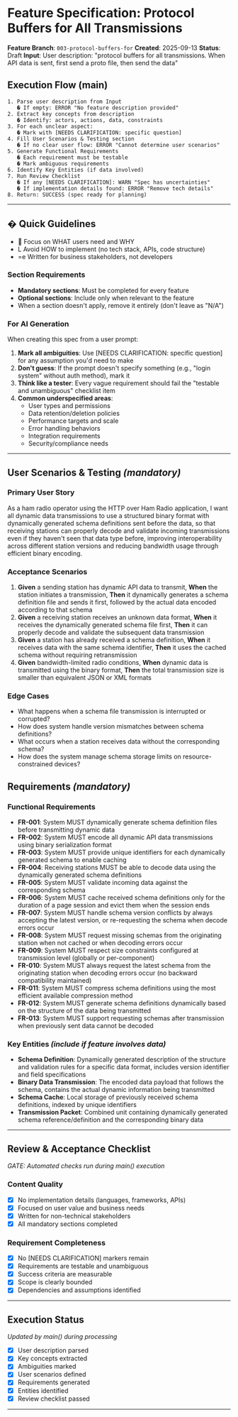 # Feature Specification: Protocol Buffers for All Transmissions

**Feature Branch**: `003-protocol-buffers-for`
**Created**: 2025-09-13
**Status**: Draft
**Input**: User description: "protocol buffers for all transmissions. When API data is sent, first send a proto file, then send the data"

## Execution Flow (main)
```
1. Parse user description from Input
   � If empty: ERROR "No feature description provided"
2. Extract key concepts from description
   � Identify: actors, actions, data, constraints
3. For each unclear aspect:
   � Mark with [NEEDS CLARIFICATION: specific question]
4. Fill User Scenarios & Testing section
   � If no clear user flow: ERROR "Cannot determine user scenarios"
5. Generate Functional Requirements
   � Each requirement must be testable
   � Mark ambiguous requirements
6. Identify Key Entities (if data involved)
7. Run Review Checklist
   � If any [NEEDS CLARIFICATION]: WARN "Spec has uncertainties"
   � If implementation details found: ERROR "Remove tech details"
8. Return: SUCCESS (spec ready for planning)
```

---

## � Quick Guidelines
-  Focus on WHAT users need and WHY
- L Avoid HOW to implement (no tech stack, APIs, code structure)
- =e Written for business stakeholders, not developers

### Section Requirements
- **Mandatory sections**: Must be completed for every feature
- **Optional sections**: Include only when relevant to the feature
- When a section doesn't apply, remove it entirely (don't leave as "N/A")

### For AI Generation
When creating this spec from a user prompt:
1. **Mark all ambiguities**: Use [NEEDS CLARIFICATION: specific question] for any assumption you'd need to make
2. **Don't guess**: If the prompt doesn't specify something (e.g., "login system" without auth method), mark it
3. **Think like a tester**: Every vague requirement should fail the "testable and unambiguous" checklist item
4. **Common underspecified areas**:
   - User types and permissions
   - Data retention/deletion policies
   - Performance targets and scale
   - Error handling behaviors
   - Integration requirements
   - Security/compliance needs

---

## User Scenarios & Testing *(mandatory)*

### Primary User Story
As a ham radio operator using the HTTP over Ham Radio application, I want all dynamic data transmissions to use a structured binary format with dynamically generated schema definitions sent before the data, so that receiving stations can properly decode and validate incoming transmissions even if they haven't seen that data type before, improving interoperability across different station versions and reducing bandwidth usage through efficient binary encoding.

### Acceptance Scenarios
1. **Given** a sending station has dynamic API data to transmit, **When** the station initiates a transmission, **Then** it dynamically generates a schema definition file and sends it first, followed by the actual data encoded according to that schema
2. **Given** a receiving station receives an unknown data format, **When** it receives the dynamically generated schema file first, **Then** it can properly decode and validate the subsequent data transmission
3. **Given** a station has already received a schema definition, **When** it receives data with the same schema identifier, **Then** it uses the cached schema without requiring retransmission
4. **Given** bandwidth-limited radio conditions, **When** dynamic data is transmitted using the binary format, **Then** the total transmission size is smaller than equivalent JSON or XML formats

### Edge Cases
- What happens when a schema file transmission is interrupted or corrupted?
- How does system handle version mismatches between schema definitions?
- What occurs when a station receives data without the corresponding schema?
- How does the system manage schema storage limits on resource-constrained devices?

## Requirements *(mandatory)*

### Functional Requirements
- **FR-001**: System MUST dynamically generate schema definition files before transmitting dynamic data
- **FR-002**: System MUST encode all dynamic API data transmissions using binary serialization format
- **FR-003**: System MUST provide unique identifiers for each dynamically generated schema to enable caching
- **FR-004**: Receiving stations MUST be able to decode data using the dynamically generated schema definitions
- **FR-005**: System MUST validate incoming data against the corresponding schema
- **FR-006**: System MUST cache received schema definitions only for the duration of a page session and evict them when the session ends
- **FR-007**: System MUST handle schema version conflicts by always accepting the latest version, or re-requesting the schema when decode errors occur
- **FR-008**: System MUST request missing schemas from the originating station when not cached or when decoding errors occur
- **FR-009**: System MUST respect size constraints configured at transmission level (globally or per-component)
- **FR-010**: System MUST always request the latest schema from the originating station when decoding errors occur (no backward compatibility maintained)
- **FR-011**: System MUST compress schema definitions using the most efficient available compression method
- **FR-012**: System MUST generate schema definitions dynamically based on the structure of the data being transmitted
- **FR-013**: System MUST support requesting schemas after transmission when previously sent data cannot be decoded

### Key Entities *(include if feature involves data)*
- **Schema Definition**: Dynamically generated description of the structure and validation rules for a specific data format, includes version identifier and field specifications
- **Binary Data Transmission**: The encoded data payload that follows the schema, contains the actual dynamic information being transmitted
- **Schema Cache**: Local storage of previously received schema definitions, indexed by unique identifiers
- **Transmission Packet**: Combined unit containing dynamically generated schema reference/definition and the corresponding binary data

---

## Review & Acceptance Checklist
*GATE: Automated checks run during main() execution*

### Content Quality
- [x] No implementation details (languages, frameworks, APIs)
- [x] Focused on user value and business needs
- [x] Written for non-technical stakeholders
- [x] All mandatory sections completed

### Requirement Completeness
- [x] No [NEEDS CLARIFICATION] markers remain
- [x] Requirements are testable and unambiguous
- [x] Success criteria are measurable
- [x] Scope is clearly bounded
- [x] Dependencies and assumptions identified

---

## Execution Status
*Updated by main() during processing*

- [x] User description parsed
- [x] Key concepts extracted
- [x] Ambiguities marked
- [x] User scenarios defined
- [x] Requirements generated
- [x] Entities identified
- [x] Review checklist passed

---